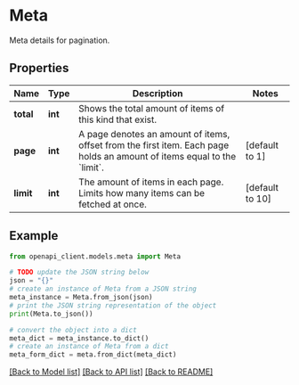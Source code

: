 # Meta

Meta details for pagination.

## Properties

Name | Type | Description | Notes
------------ | ------------- | ------------- | -------------
**total** | **int** | Shows the total amount of items of this kind that exist. | 
**page** | **int** | A page denotes an amount of items, offset from the first item. Each page holds an amount of items equal to the &#x60;limit&#x60;. | [default to 1]
**limit** | **int** | The amount of items in each page. Limits how many items can be fetched at once. | [default to 10]

## Example

```python
from openapi_client.models.meta import Meta

# TODO update the JSON string below
json = "{}"
# create an instance of Meta from a JSON string
meta_instance = Meta.from_json(json)
# print the JSON string representation of the object
print(Meta.to_json())

# convert the object into a dict
meta_dict = meta_instance.to_dict()
# create an instance of Meta from a dict
meta_form_dict = meta.from_dict(meta_dict)
```
[[Back to Model list]](../README.md#documentation-for-models) [[Back to API list]](../README.md#documentation-for-api-endpoints) [[Back to README]](../README.md)


